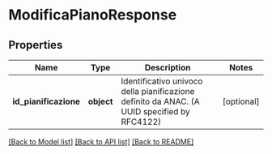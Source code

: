 # ModificaPianoResponse

## Properties
Name | Type | Description | Notes
------------ | ------------- | ------------- | -------------
**id_pianificazione** | **object** | Identificativo univoco della pianificazione definito da ANAC. (A UUID specified by RFC4122) | [optional] 

[[Back to Model list]](../README.md#documentation-for-models) [[Back to API list]](../README.md#documentation-for-api-endpoints) [[Back to README]](../README.md)

